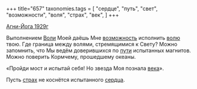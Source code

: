 +++
title="657"
taxonomies.tags = [
 "сердце",
 "путь",
 "свет",
 "возможности",
 "воля",
 "страх",
 "век",
]
+++

[Агни-Йога 1929г](/agni/1929)

Выполнением [Воли](/tags/[воля](/tags/воля)) Моей даёшь Мне [возможность](/tags/возможности) исполнить [волю](/tags/[воля](/tags/воля)) твою. Где граница между волями, стремящимися к Свету? Можно запомнить, что Мы ведём доверившихся по [пути](/tags/путь) испытанных магнитов. Можно поверить Кормчему, прошедшему океаны.   

«Пройди мост и испытай себя! Но звезда Моя познала [века](/tags/век)».   

Пусть [страх](/tags/страх) не коснётся испытанного [сердца](/tags/сердце).